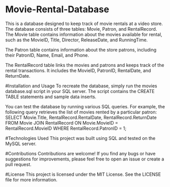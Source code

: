 # Movie-Rental-Database
This is a database designed to keep track of movie rentals at a video store. The database consists of three tables: Movie, Patron, and RentalRecord.
The Movie table contains information about the movies available for rental, such as the MovieID, Title, Director, ReleaseDate, and RunningTime.

The Patron table contains information about the store patrons, including their PatronID, Name, Email, and Phone.

The RentalRecord table links the movies and patrons and keeps track of the rental transactions. It includes the MovieID, PatronID, RentalDate, and ReturnDate.

#Installation and Usage
To recreate the database, simply run the movies database.sql script in your SQL server. The script contains the CREATE TABLE statements and sample data inserts.

You can test the database by running various SQL queries. For example, the following query retrieves the list of movies rented by a particular patron:
SELECT Movie.Title, RentalRecord.RentalDate, RentalRecord.ReturnDate
FROM Movie
JOIN RentalRecord ON Movie.MovieID = RentalRecord.MovieID
WHERE RentalRecord.PatronID = 1;

#Technologies Used
This project was built using SQL and tested on the MySQL server.

#Contributions
Contributions are welcome! If you find any bugs or have suggestions for improvements, please feel free to open an issue or create a pull request.

#License
This project is licensed under the MIT License. See the LICENSE file for more information.
